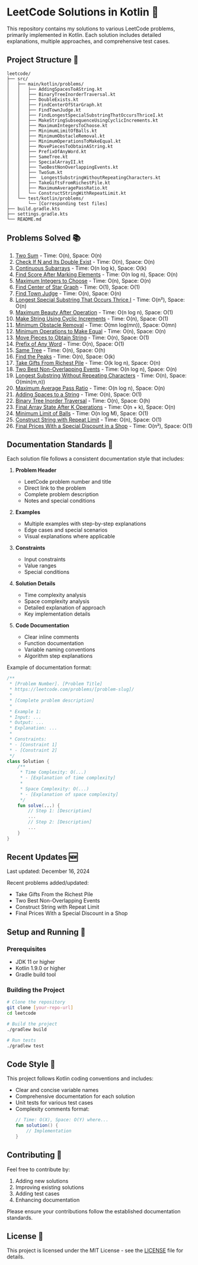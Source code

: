 # LeetCode Solutions in Kotlin 🎯

This repository contains my solutions to various LeetCode problems, primarily implemented in Kotlin. Each solution includes detailed explanations, multiple approaches, and comprehensive test cases.

## Project Structure 📁

```
leetcode/
├── src/
│   ├── main/kotlin/problems/
│   │   ├── AddingSpacesToAString.kt
│   │   ├── BinaryTreeInorderTraversal.kt
│   │   ├── DoubleExists.kt
│   │   ├── FindCenterOfStarGraph.kt
│   │   ├── FindTownJudge.kt
│   │   ├── FindLongestSpecialSubstringThatOccursThriceI.kt
│   │   ├── MakeStringSubsequenceUsingCyclicIncrements.kt
│   │   ├── MaximumIntegersToChoose.kt
│   │   ├── MinimumLimitOfBalls.kt
│   │   ├── MinimumObstacleRemoval.kt
│   │   ├── MinimumOperationsToMakeEqual.kt
│   │   ├── MovePiecesToObtainAString.kt
│   │   ├── PrefixOfAnyWord.kt
│   │   ├── SameTree.kt
│   │   ├── SpecialArrayII.kt
│   │   ├── TwoBestNonOverlappingEvents.kt
│   │   ├── TwoSum.kt
│   │   ├──  LongestSubstringWithoutRepeatingCharacters.kt
│   │   ├── TakeGiftsFromRichestPile.kt
│   │   ├── MaximumAveragePassRatio.kt
│   │   └── ConstructStringWithRepeatLimit.kt
│   └── test/kotlin/problems/
│       └── [Corresponding test files]
├── build.gradle.kts
├── settings.gradle.kts
└── README.md
```

## Problems Solved 📚

1. [Two Sum](https://leetcode.com/problems/two-sum/) - Time: O(n), Space: O(n)
2. [Check If N and Its Double Exist](https://leetcode.com/problems/check-if-n-and-its-double-exist/) - Time: O(n), Space: O(n)
3. [Continuous Subarrays](https://leetcode.com/problems/continuous-subarrays/) - Time: O(n log k), Space: O(k)
4. [Find Score After Marking Elements](https://leetcode.com/problems/find-score-of-an-array-after-marking-all-elements/) - Time: O(n log n), Space: O(n)
5. [Maximum Integers to Choose](https://leetcode.com/problems/maximum-number-of-integers-to-choose-from-a-range-i/) - Time: O(n), Space: O(n)
6. [Find Center of Star Graph](https://leetcode.com/problems/find-center-of-star-graph/) - Time: O(1), Space: O(1)
7. [Find Town Judge](https://leetcode.com/problems/find-the-town-judge/) - Time: O(n), Space: O(n)
8. [Longest Special Substring That Occurs Thrice I](https://leetcode.com/problems/longest-substring-that-occurs-thrice/) - Time: O(n²), Space: O(n)
9. [Maximum Beauty After Operation](https://leetcode.com/problems/maximum-beauty-of-an-array-after-applying-operation/) - Time: O(n log n), Space: O(1)
10. [Make String Using Cyclic Increments](https://leetcode.com/problems/make-string-a-subsequence-using-cyclic-increments/) - Time: O(n), Space: O(1)
11. [Minimum Obstacle Removal](https://leetcode.com/problems/minimum-obstacle-removal-to-reach-corner/) - Time: O(mn log(mn)), Space: O(mn)
12. [Minimum Operations to Make Equal](https://leetcode.com/problems/minimum-operations-to-make-equal/) - Time: O(n), Space: O(n)
13. [Move Pieces to Obtain String](https://leetcode.com/problems/move-pieces-to-obtain-a-string/) - Time: O(n), Space: O(1)
14. [Prefix of Any Word](https://leetcode.com/problems/check-if-a-word-occurs-as-a-prefix-of-any-word-in-a-sentence/) - Time: O(n), Space: O(1)
15. [Same Tree](https://leetcode.com/problems/same-tree/) - Time: O(n), Space: O(h)
16. [Find the Peaks](https://leetcode.com/problems/find-the-peaks/) - Time: O(n), Space: O(k)
17. [Take Gifts From Richest Pile](https://leetcode.com/problems/take-gifts-from-the-richest-pile/) - Time: O(k log n), Space: O(n)
18. [Two Best Non-Overlapping Events](https://leetcode.com/problems/two-best-non-overlapping-events/) - Time: O(n log n), Space: O(n)
19. [Longest Substring Without Repeating Characters](https://leetcode.com/problems/longest-substring-without-repeating-characters/) - Time: O(n), Space: O(min(m,n))
20. [Maximum Average Pass Ratio](https://leetcode.com/problems/maximum-average-pass-ratio/) - Time: O(n log n), Space: O(n)
21. [Adding Spaces to a String](https://leetcode.com/problems/adding-spaces-to-a-string/) - Time: O(n), Space: O(1)
22. [Binary Tree Inorder Traversal](https://leetcode.com/problems/binary-tree-inorder-traversal/) - Time: O(n), Space: O(h)
23. [Final Array State After K Operations](https://leetcode.com/problems/final-array-after-k-operations/) - Time: O(n + k), Space: O(n)
24. [Minimum Limit of Balls](https://leetcode.com/problems/minimum-limit-of-balls-in-a-bag/) - Time: O(n log M), Space: O(1)
25. [Construct String with Repeat Limit](https://leetcode.com/problems/construct-string-with-repeat-limit/) - Time: O(n), Space: O(1)
26. [Final Prices With a Special Discount in a Shop](https://leetcode.com/problems/final-prices-with-a-special-discount-in-a-shop) - Time: O(n²), Space: O(1)

## Documentation Standards 📝

Each solution file follows a consistent documentation style that includes:

1. **Problem Header**
   - LeetCode problem number and title
   - Direct link to the problem
   - Complete problem description
   - Notes and special conditions

2. **Examples**
   - Multiple examples with step-by-step explanations
   - Edge cases and special scenarios
   - Visual explanations where applicable

3. **Constraints**
   - Input constraints
   - Value ranges
   - Special conditions

4. **Solution Details**
   - Time complexity analysis
   - Space complexity analysis
   - Detailed explanation of approach
   - Key implementation details

5. **Code Documentation**
   - Clear inline comments
   - Function documentation
   - Variable naming conventions
   - Algorithm step explanations

Example of documentation format:
```kotlin
/**
 * [Problem Number]. [Problem Title]
 * https://leetcode.com/problems/[problem-slug]/
 *
 * [Complete problem description]
 *
 * Example 1:
 * Input: ...
 * Output: ...
 * Explanation: ...
 *
 * Constraints:
 * - [Constraint 1]
 * - [Constraint 2]
 */
class Solution {
    /**
     * Time Complexity: O(...)
     * - [Explanation of time complexity]
     *
     * Space Complexity: O(...)
     * - [Explanation of space complexity]
     */
    fun solve(...) {
        // Step 1: [Description]
        ...
        // Step 2: [Description]
        ...
    }
}
```

## Recent Updates 🆕

Last updated: December 16, 2024

Recent problems added/updated:
- Take Gifts From the Richest Pile
- Two Best Non-Overlapping Events
- Construct String with Repeat Limit
- Final Prices With a Special Discount in a Shop

## Setup and Running 🚀

### Prerequisites
- JDK 11 or higher
- Kotlin 1.9.0 or higher
- Gradle build tool

### Building the Project
```bash
# Clone the repository
git clone [your-repo-url]
cd leetcode

# Build the project
./gradlew build

# Run tests
./gradlew test
```

## Code Style 🎨

This project follows Kotlin coding conventions and includes:

- Clear and concise variable names
- Comprehensive documentation for each solution
- Unit tests for various test cases
- Complexity comments format:
  ```kotlin
  // Time: O(X), Space: O(Y) where...
  fun solution() {
      // Implementation
  }
  ```

## Contributing 🤝

Feel free to contribute by:
1. Adding new solutions
2. Improving existing solutions
3. Adding test cases
4. Enhancing documentation

Please ensure your contributions follow the established documentation standards.

## License 📄

This project is licensed under the MIT License - see the [LICENSE](LICENSE) file for details.
